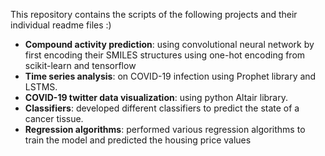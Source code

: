 This repository contains the scripts of the following projects and their individual readme files :)

- **Compound activity prediction**: using convolutional neural network by first encoding their SMILES structures using one-hot encoding from scikit-learn and tensorflow
- **Time series analysis**: on COVID-19 infection using Prophet library and LSTMS.
- **COVID-19 twitter data visualization**: using python Altair library.
- **Classifiers**: developed different classifiers to predict the state of a cancer tissue.
- **Regression algorithms**: performed various regression algorithms to train the model and predicted the housing price values
